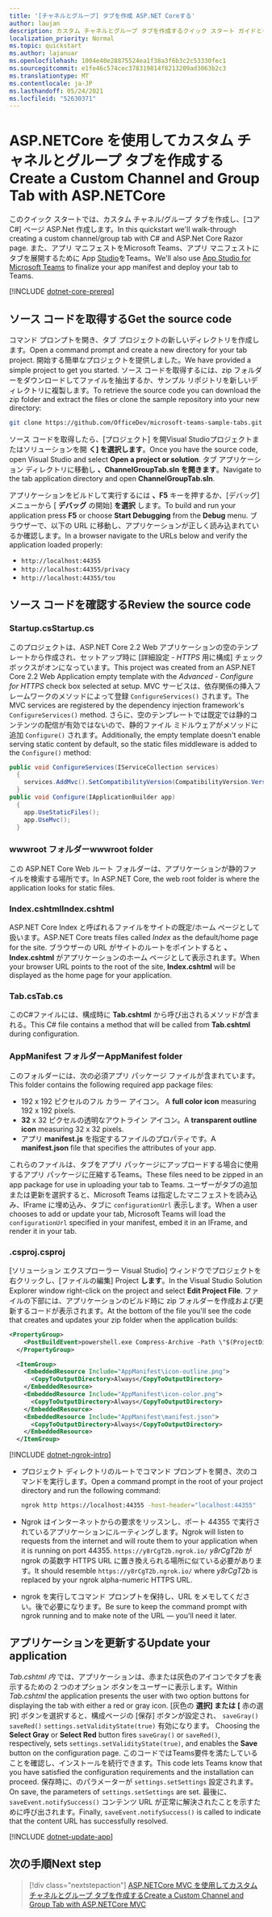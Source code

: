 ```yaml
---
title: '[チャネルとグループ] タブを作成 ASP.NET Coreする'
author: laujan
description: カスタム チャネルとグループ タブを作成するクイック スタート ガイドとグループ ASP.NET Core。
localization_priority: Normal
ms.topic: quickstart
ms.author: lajanuar
ms.openlocfilehash: 1004e40e28875524ea1f38a3f6b3c2c53330fec1
ms.sourcegitcommit: e1fe46c574cec378319814f8213209ad3063b2c3
ms.translationtype: MT
ms.contentlocale: ja-JP
ms.lasthandoff: 05/24/2021
ms.locfileid: "52630371"
---
```

# <a name="create-a-custom-channel-and-group-tab-with-aspnetcore"></a><span data-ttu-id="6fddc-103">ASP.NETCore を使用してカスタム チャネルとグループ タブを作成する</span><span class="sxs-lookup"><span data-stu-id="6fddc-103">Create a Custom Channel and Group Tab with ASP.NETCore</span></span>

<span data-ttu-id="6fddc-104">このクイック スタートでは、カスタム チャネル/グループ タブを作成し、[コア C#] ページ ASP.Net 作成します。</span><span class="sxs-lookup"><span data-stu-id="6fddc-104">In this quickstart we'll walk-through creating a custom channel/group tab with C# and ASP.Net Core Razor page.</span></span> <span data-ttu-id="6fddc-105">また、アプリ マニフェストをMicrosoft Teams、アプリ マニフェストにタブを展開するために App [Studio](~/concepts/build-and-test/app-studio-overview.md)をTeams。</span><span class="sxs-lookup"><span data-stu-id="6fddc-105">We'll also use [App Studio for Microsoft Teams](~/concepts/build-and-test/app-studio-overview.md) to finalize your app manifest and deploy your tab to Teams.</span></span>

[!INCLUDE [dotnet-core-prereq](~/includes/tabs/dotnet-core-prereq.md)]

## <a name="get-the-source-code"></a><span data-ttu-id="6fddc-106">ソース コードを取得する</span><span class="sxs-lookup"><span data-stu-id="6fddc-106">Get the source code</span></span>

<span data-ttu-id="6fddc-107">コマンド プロンプトを開き、タブ プロジェクトの新しいディレクトリを作成します。</span><span class="sxs-lookup"><span data-stu-id="6fddc-107">Open a command prompt and create a new directory for your tab project.</span></span> <span data-ttu-id="6fddc-108">開始する簡単なプロジェクトを提供しました。</span><span class="sxs-lookup"><span data-stu-id="6fddc-108">We have provided a simple project to get you started.</span></span> <span data-ttu-id="6fddc-109">ソース コードを取得するには、zip フォルダーをダウンロードしてファイルを抽出するか、サンプル リポジトリを新しいディレクトリに複製します。</span><span class="sxs-lookup"><span data-stu-id="6fddc-109">To retrieve the source code you can download the zip folder and extract the files or clone the sample repository into your new directory:</span></span>

```bash
git clone https://github.com/OfficeDev/microsoft-teams-sample-tabs.git
```

<span data-ttu-id="6fddc-110">ソース コードを取得したら、[プロジェクト] を開Visual Studioプロジェクトまたはソリューションを開 **く] を選択します**。</span><span class="sxs-lookup"><span data-stu-id="6fddc-110">Once you have the source code, open Visual Studio and select **Open a project or solution**.</span></span> <span data-ttu-id="6fddc-111">タブ アプリケーション ディレクトリに移動し **、ChannelGroupTab.sln を開きます**。</span><span class="sxs-lookup"><span data-stu-id="6fddc-111">Navigate to the tab application directory and open **ChannelGroupTab.sln**.</span></span>

<span data-ttu-id="6fddc-112">アプリケーションをビルドして実行するには **、F5** キーを押するか、[デバッグ] メニューから [ **デバッグ** の開始] **を選択** します。</span><span class="sxs-lookup"><span data-stu-id="6fddc-112">To build and run your application press **F5** or choose **Start Debugging** from the **Debug** menu.</span></span> <span data-ttu-id="6fddc-113">ブラウザーで、以下の URL に移動し、アプリケーションが正しく読み込まれているか確認します。</span><span class="sxs-lookup"><span data-stu-id="6fddc-113">In a browser navigate to the URLs below and verify the application loaded properly:</span></span>

- `http://localhost:44355`
- `http://localhost:44355/privacy`
- `http://localhost:44355/tou`

## <a name="review-the-source-code"></a><span data-ttu-id="6fddc-114">ソース コードを確認する</span><span class="sxs-lookup"><span data-stu-id="6fddc-114">Review the source code</span></span>

### <a name="startupcs"></a><span data-ttu-id="6fddc-115">Startup.cs</span><span class="sxs-lookup"><span data-stu-id="6fddc-115">Startup.cs</span></span>

<span data-ttu-id="6fddc-116">このプロジェクトは、ASP.NET Core 2.2 Web アプリケーションの空のテンプレートから作成され、セットアップ時に [詳細設定 *- HTTPS* 用に構成] チェック ボックスがオンになっています。</span><span class="sxs-lookup"><span data-stu-id="6fddc-116">This project was created from an ASP.NET Core 2.2 Web Application empty template with the *Advanced - Configure for HTTPS* check box selected at setup.</span></span> <span data-ttu-id="6fddc-117">MVC サービスは、依存関係の挿入フレームワークのメソッドによって登録 `ConfigureServices()` されます。</span><span class="sxs-lookup"><span data-stu-id="6fddc-117">The MVC services are registered by the dependency injection framework's `ConfigureServices()` method.</span></span> <span data-ttu-id="6fddc-118">さらに、空のテンプレートでは既定では静的コンテンツの配信が有効ではないので、静的ファイル ミドルウェアがメソッドに追加 `Configure()` されます。</span><span class="sxs-lookup"><span data-stu-id="6fddc-118">Additionally, the empty template doesn't enable serving static content by default, so the static files middleware is added to the `Configure()` method:</span></span>

```csharp
public void ConfigureServices(IServiceCollection services)
  {
    services.AddMvc().SetCompatibilityVersion(CompatibilityVersion.Version_2_2);
  }
public void Configure(IApplicationBuilder app)
  {
    app.UseStaticFiles();
    app.UseMvc();
  }
```

### <a name="wwwroot-folder"></a><span data-ttu-id="6fddc-119">wwwroot フォルダー</span><span class="sxs-lookup"><span data-stu-id="6fddc-119">wwwroot folder</span></span>

<span data-ttu-id="6fddc-120">この ASP.NET Core Web ルート フォルダーは、アプリケーションが静的ファイルを検索する場所です。</span><span class="sxs-lookup"><span data-stu-id="6fddc-120">In ASP.NET Core, the web root folder is where the application looks for static files.</span></span>

### <a name="indexcshtml"></a><span data-ttu-id="6fddc-121">Index.cshtml</span><span class="sxs-lookup"><span data-stu-id="6fddc-121">Index.cshtml</span></span>

<span data-ttu-id="6fddc-122">ASP.NET Core Index と呼ばれるファイルをサイトの既定/ホーム ページとして扱います。</span><span class="sxs-lookup"><span data-stu-id="6fddc-122">ASP.NET Core treats files called *Index* as the default/home page for the site.</span></span> <span data-ttu-id="6fddc-123">ブラウザーの URL がサイトのルートをポイントすると **、Index.cshtml** がアプリケーションのホーム ページとして表示されます。</span><span class="sxs-lookup"><span data-stu-id="6fddc-123">When your browser URL points to the root of the site, **Index.cshtml** will be displayed as the home page for your application.</span></span>

### <a name="tabcs"></a><span data-ttu-id="6fddc-124">Tab.cs</span><span class="sxs-lookup"><span data-stu-id="6fddc-124">Tab.cs</span></span>

<span data-ttu-id="6fddc-125">このC#ファイルには、構成時に **Tab.cshtml** から呼び出されるメソッドが含まれる。</span><span class="sxs-lookup"><span data-stu-id="6fddc-125">This C# file contains a method that will be called from **Tab.cshtml** during configuration.</span></span>

### <a name="appmanifest-folder"></a><span data-ttu-id="6fddc-126">AppManifest フォルダー</span><span class="sxs-lookup"><span data-stu-id="6fddc-126">AppManifest folder</span></span>

<span data-ttu-id="6fddc-127">このフォルダーには、次の必須アプリ パッケージ ファイルが含まれています。</span><span class="sxs-lookup"><span data-stu-id="6fddc-127">This folder contains the following required app package files:</span></span>

- <span data-ttu-id="6fddc-128">192 x 192 ピクセルのフル カラー アイコン。 </span><span class="sxs-lookup"><span data-stu-id="6fddc-128">A **full color icon** measuring 192 x 192 pixels.</span></span>
- <span data-ttu-id="6fddc-129">**32** x 32 ピクセルの透明なアウトライン アイコン。</span><span class="sxs-lookup"><span data-stu-id="6fddc-129">A **transparent outline icon** measuring 32 x 32 pixels.</span></span>
- <span data-ttu-id="6fddc-130">アプリ **manifest.js** を指定するファイルのプロパティです。</span><span class="sxs-lookup"><span data-stu-id="6fddc-130">A **manifest.json** file that specifies the attributes of your app.</span></span>

<span data-ttu-id="6fddc-131">これらのファイルは、タブをアプリ パッケージにアップロードする場合に使用するアプリ パッケージに圧縮するTeams。</span><span class="sxs-lookup"><span data-stu-id="6fddc-131">These files need to be zipped in an app package for use in uploading your tab to Teams.</span></span> <span data-ttu-id="6fddc-132">ユーザーがタブの追加または更新を選択すると、Microsoft Teams は指定したマニフェストを読み込み、IFrame に埋め込み、タブに `configurationUrl` 表示します。</span><span class="sxs-lookup"><span data-stu-id="6fddc-132">When a user chooses to add or update your tab, Microsoft Teams will load the `configurationUrl` specified in your manifest, embed it in an IFrame, and render it in your tab.</span></span>

### <a name="csproj"></a><span data-ttu-id="6fddc-133">.csproj</span><span class="sxs-lookup"><span data-stu-id="6fddc-133">.csproj</span></span>

<span data-ttu-id="6fddc-134">[ソリューション エクスプローラー Visual Studio] ウィンドウでプロジェクトを右クリックし、[ファイルの編集] Project **します**。</span><span class="sxs-lookup"><span data-stu-id="6fddc-134">In the Visual Studio Solution Explorer window right-click on the project and select **Edit Project File**.</span></span> <span data-ttu-id="6fddc-135">ファイルの下部には、アプリケーションのビルド時に zip フォルダーを作成および更新するコードが表示されます。</span><span class="sxs-lookup"><span data-stu-id="6fddc-135">At the bottom of the file you'll see the code that creates and updates your zip folder when the application builds:</span></span>

```xml
<PropertyGroup>
    <PostBuildEvent>powershell.exe Compress-Archive -Path \"$(ProjectDir)AppManifest\*\" -DestinationPath \"$(TargetDir)tab.zip\" -Force</PostBuildEvent>
  </PropertyGroup>

  <ItemGroup>
    <EmbeddedResource Include="AppManifest\icon-outline.png">
      <CopyToOutputDirectory>Always</CopyToOutputDirectory>
    </EmbeddedResource>
    <EmbeddedResource Include="AppManifest\icon-color.png">
      <CopyToOutputDirectory>Always</CopyToOutputDirectory>
    </EmbeddedResource>
    <EmbeddedResource Include="AppManifest\manifest.json">
      <CopyToOutputDirectory>Always</CopyToOutputDirectory>
    </EmbeddedResource>
  </ItemGroup>
```

[!INCLUDE [dotnet-ngrok-intro](~/includes/tabs/dotnet-ngrok-intro.md)]

- <span data-ttu-id="6fddc-136">プロジェクト ディレクトリのルートでコマンド プロンプトを開き、次のコマンドを実行します。</span><span class="sxs-lookup"><span data-stu-id="6fddc-136">Open a command prompt in the root of your project directory and run the following command:</span></span>

    ```bash
    ngrok http https://localhost:44355 -host-header="localhost:44355"
    ```

- <span data-ttu-id="6fddc-137">Ngrok はインターネットからの要求をリッスンし、ポート 44355 で実行されているアプリケーションにルーティングします。</span><span class="sxs-lookup"><span data-stu-id="6fddc-137">Ngrok will listen to requests from the internet and will route them to your application when it is running on port 44355.</span></span> <span data-ttu-id="6fddc-138">`https://y8rCgT2b.ngrok.io/` *y8rCgT2b* が ngrok の英数字 HTTPS URL に置き換えられる場所に似ている必要があります。</span><span class="sxs-lookup"><span data-stu-id="6fddc-138">It should resemble `https://y8rCgT2b.ngrok.io/` where *y8rCgT2b* is replaced by your ngrok alpha-numeric HTTPS URL.</span></span>

- <span data-ttu-id="6fddc-139">ngrok を実行してコマンド プロンプトを保持し、URL をメモしてください。後で必要になります。</span><span class="sxs-lookup"><span data-stu-id="6fddc-139">Be sure to keep the command prompt with ngrok running and to make note of the URL — you'll need it later.</span></span>

## <a name="update-your-application"></a><span data-ttu-id="6fddc-140">アプリケーションを更新する</span><span class="sxs-lookup"><span data-stu-id="6fddc-140">Update your application</span></span>

<span data-ttu-id="6fddc-141">*Tab.cshtml 内* では、アプリケーションは、赤または灰色のアイコンでタブを表示するための 2 つのオプション ボタンをユーザーに表示します。</span><span class="sxs-lookup"><span data-stu-id="6fddc-141">Within *Tab.cshtml* the application presents the user with two option buttons for displaying the tab with either a red or gray icon.</span></span> <span data-ttu-id="6fddc-142">[灰色の **選択] または** **[** 赤の選択] ボタンを選択すると、構成ページの [保存] ボタンが設定され、 `saveGray()` `saveRed()` `settings.setValidityState(true)` 有効になります。 </span><span class="sxs-lookup"><span data-stu-id="6fddc-142">Choosing the **Select Gray** or **Select Red** button fires `saveGray()` or `saveRed()`, respectively, sets `settings.setValidityState(true)`, and enables the **Save** button on the configuration page.</span></span> <span data-ttu-id="6fddc-143">このコードではTeams要件を満たしていることを確認し、インストールを続行できます。</span><span class="sxs-lookup"><span data-stu-id="6fddc-143">This code lets Teams know that you have satisfied the configuration requirements and the installation can proceed.</span></span> <span data-ttu-id="6fddc-144">保存時に、のパラメーターが `settings.setSettings` 設定されます。</span><span class="sxs-lookup"><span data-stu-id="6fddc-144">On save, the parameters of `settings.setSettings` are set.</span></span> <span data-ttu-id="6fddc-145">最後に、 `saveEvent.notifySuccess()` コンテンツ URL が正常に解決されたことを示すために呼び出されます。</span><span class="sxs-lookup"><span data-stu-id="6fddc-145">Finally, `saveEvent.notifySuccess()` is called to indicate that the content URL has successfully resolved.</span></span>

[!INCLUDE [dotnet-update-app](~/includes/tabs/dotnet-update-chan-grp-app.md)]

## <a name="next-step"></a><span data-ttu-id="6fddc-146">次の手順</span><span class="sxs-lookup"><span data-stu-id="6fddc-146">Next step</span></span>

> [!div class="nextstepaction"]
> [<span data-ttu-id="6fddc-147">ASP.NETCore MVC を使用してカスタム チャネルとグループ タブを作成する</span><span class="sxs-lookup"><span data-stu-id="6fddc-147">Create a Custom Channel and Group Tab with ASP.NETCore MVC</span></span>](~/tabs/quickstarts/create-channel-group-tab-dotnet-core-mvc.md)
